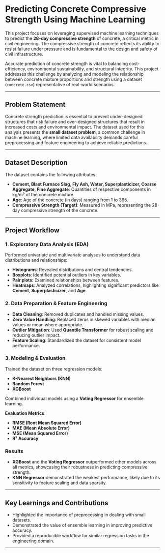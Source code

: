 # Predicting Concrete Compressive Strength Using Machine Learning

This project focuses on leveraging supervised machine learning techniques to predict the **28-day compressive strength** of concrete, a critical metric in civil engineering. The compressive strength of concrete reflects its ability to resist failure under pressure and is fundamental to the design and safety of civil infrastructure.

Accurate prediction of concrete strength is vital to balancing cost-efficiency, environmental sustainability, and structural integrity. This project addresses this challenge by analyzing and modeling the relationship between concrete mixture proportions and strength using a dataset (`concrete.csv`) representative of real-world scenarios.

---

## Problem Statement

Concrete strength prediction is essential to prevent under-designed structures that risk failure and over-designed structures that result in increased costs and environmental impact. The dataset used for this analysis presents the **small dataset problem**, a common challenge in machine learning, where limited data availability demands careful preprocessing and feature engineering to achieve reliable predictions.

---

## Dataset Description

The dataset contains the following attributes:

- **Cement, Blast Furnace Slag, Fly Ash, Water, Superplasticizer, Coarse Aggregate, Fine Aggregate**: Quantities of respective components in kg/m³ of the concrete mixture.
- **Age**: Age of the concrete (in days) ranging from 1 to 365.
- **Compressive Strength (Target)**: Measured in MPa, representing the 28-day compressive strength of the concrete.

---

## Project Workflow

### 1. Exploratory Data Analysis (EDA)

Performed univariate and multivariate analyses to understand data distributions and relationships:
- **Histograms**: Revealed distributions and central tendencies.
- **Boxplots**: Identified potential outliers in key variables.
- **Pair plots**: Examined relationships between features.
- **Heatmaps**: Analyzed correlations, highlighting significant predictors like **Cement**, **Superplasticizer**, and **Age**.

### 2. Data Preparation & Feature Engineering
- **Data Cleaning**: Removed duplicates and handled missing values.
- **Zero Value Handling**: Replaced zeros in skewed variables with median values or mean where appropriate.
- **Outlier Mitigation**: Used **Quantile Transformer** for robust scaling and reducing outlier impact.
- **Feature Scaling**: Standardized the dataset for consistent model performance.

### 3. Modeling & Evaluation

Trained the dataset on three regression models:
- **K-Nearest Neighbors (KNN)**
- **Random Forest**
- **XGBoost**

Combined individual models using a **Voting Regressor** for ensemble learning.

**Evaluation Metrics**:
- **RMSE (Root Mean Squared Error)**
- **MAE (Mean Absolute Error)**
- **MSE (Mean Squared Error)**
- **R² Accuracy**

### Results
- **XGBoost** and the **Voting Regressor** outperformed other models across all metrics, showcasing their robustness in predicting compressive strength.
- **KNN Regressor** demonstrated the weakest performance, likely due to its sensitivity to feature scaling and data sparsity.

---

## Key Learnings and Contributions
- Highlighted the importance of preprocessing in dealing with small datasets.
- Demonstrated the value of ensemble learning in improving predictive accuracy.
- Provided a reproducible workflow for similar regression tasks in the engineering domain.

---
